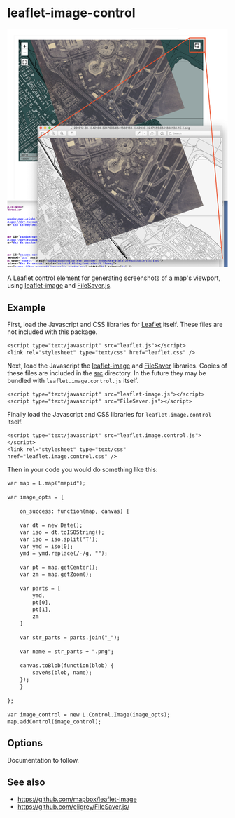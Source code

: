 # leaflet-image-control

![](docs/images/example-map.png)

A Leaflet control element for generating screenshots of a map's viewport, using [leaflet-image](https://github.com/mapbox/leaflet-image) and [FileSaver.js](https://github.com/eligrey/FileSaver.js/).

## Example

First, load the Javascript and CSS libraries for [Leaflet](https://leafletjs.com/download.html) itself. These files are not included with this package.

```
<script type="text/javascript" src="leaflet.js"></script>
<link rel="stylesheet" type="text/css" href="leaflet.css" />
```

Next, load the Javascript the [leaflet-image](https://github.com/mapbox/leaflet-image) and [FileSaver](https://github.com/eligrey/FileSaver.js/) libraries. Copies of these files are included in the [src](src) directory. In the future they may be bundled with `leaflet.image.control.js` itself.

```
<script type="text/javascript" src="leaflet-image.js"></script>
<script type="text/javascript" src="FileSaver.js"></script>
```

Finally load the Javascript and CSS libraries for `leaflet.image.control` itself.

```
<script type="text/javascript" src="leaflet.image.control.js"></script>
<link rel="stylesheet" type="text/css" href="leaflet.image.control.css" />
```

Then in your code you would do something like this:

```
var map = L.map("mapid");

var image_opts = {
	    
    on_success: function(map, canvas) {
		
	var dt = new Date();
	var iso = dt.toISOString();
	var iso = iso.split('T');
	var ymd = iso[0];
	ymd = ymd.replace(/-/g, "");
		
	var pt = map.getCenter();
	var zm = map.getZoom();		
		
	var parts = [
	    ymd,
	    pt[0],
	    pt[1],
	    zm
	]
	
	var str_parts = parts.join("_");

	var name = str_parts + ".png";

	canvas.toBlob(function(blob) {
	    saveAs(blob, name);
	});
    }
    
};
	
var image_control = new L.Control.Image(image_opts);
map.addControl(image_control);
```

## Options

Documentation to follow.

## See also

* https://github.com/mapbox/leaflet-image
* https://github.com/eligrey/FileSaver.js/